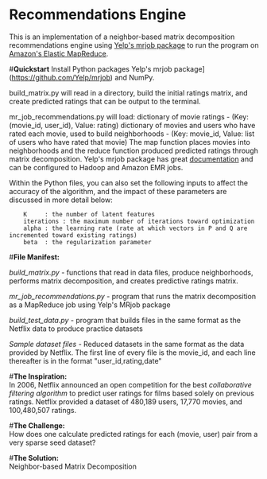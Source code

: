 <b>Recommendations Engine</b>
======================

This is an implementation of a neighbor-based matrix decomposition recommendations engine using [Yelp's mrjob package](https://github.com/Yelp/mrjob) to run the program on [Amazon's Elastic MapReduce](http://aws.amazon.com/elasticmapreduce/). 


#<b>Quickstart</b>
Install Python packages Yelp's mrjob package](https://github.com/Yelp/mrjob) and NumPy. 

build_matrix.py will read in a directory, build the initial ratings matrix, and create predicted ratings that can be output to the terminal. 

mr_job_recommendations.py will load:
dictionary of movie ratings - (Key: (movie_id, user_id), Value: rating)
dictionary of movies and users who have rated each movie, used to build neighborhoods - (Key: movie_id, Value: list of users who have rated that movie) 
The map function places movies into neighborhoods and the reduce function produced predicted ratings through matrix decomposition. Yelp's mrjob package has great [documentation](https://pythonhosted.org/mrjob/) and can be configured to Hadoop and Amazon EMR jobs. 

Within the Python files, you can also set the following inputs to affect the accuracy of the algorithm, and the impact of these parameters are discussed in more detail below: 

	    K     : the number of latent features
	    iterations : the maximum number of iterations toward optimization
	    alpha : the learning rate (rate at which vectors in P and Q are incremented toward existing ratings)
	    beta  : the regularization parameter



#<b>File Manifest:</b>

<em>build_matrix.py - </em> functions that read in data files, produce neighborhoods, performs matrix decomposition, and creates predictive ratings matrix. </br>

<em>mr_job_recommendations.py - </em> program that runs the matrix decomposition as a MapReduce job using Yelp's MRjob package</br>

<em>build_test_data.py - </em> program that builds files in the same format as the Netflix data to produce practice datasets</br> 

<em>Sample dataset files - </em> Reduced datasets in the same format as the data provided by Netflix. The first line of every file is the movie_id, and each line thereafter is in the format "user_id,rating,date" 



#<b>The Inspiration:</b></br> 
In 2006, Netflix announced an open competition for the best <em>collaborative filtering algorithm</em> to predict user ratings for films based solely on previous ratings. Netflix provided a dataset of 480,189 users, 17,770 movies, and 100,480,507 ratings. 

#<b>The Challenge: </b></br> 
How does one calculate predicted ratings for each (movie, user) pair from a very sparse seed dataset? 

#<b>The Solution: </b></br> 
Neighbor-based Matrix Decomposition











